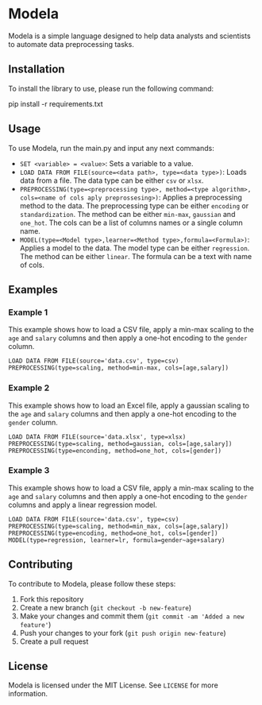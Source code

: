# Modela

Modela is a simple language designed to help data analysts and scientists to automate data preprocessing tasks. 

## Installation

To install the library to use, please run the following command:

pip install -r requirements.txt


## Usage

To use Modela, run the main.py and input any next commands:

- `SET <variable> = <value>`: Sets a variable to a value.
- `LOAD DATA FROM FILE(source=<data path>, type=<data type>)`: Loads data from a file. The data type can be either `csv` or `xlsx`.
- `PREPROCESSING(type=<preprocessing type>, method=<type algorithm>, cols=<name of cols aply preprossesing>)`: Applies a preprocessing method to the data. The preprocessing type can be either `encoding` or `standardization`. The method can be either `min-max`, `gaussian` and `one_hot`. The cols can be a list of columns names or a single column name.
- `MODEL(type=<Model type>,learner=<Method type>,formula=<Formula>)`: Applies a model to the data. The model type can be either `regression`. The method can be either `linear`. The formula can be a text with name of cols. 

## Examples

### Example 1

This example shows how to load a CSV file, apply a min-max scaling to the `age` and `salary` columns and then apply a one-hot encoding to the `gender` column.

```
LOAD DATA FROM FILE(source='data.csv', type=csv)
PREPROCESSING(type=scaling, method=min-max, cols=[age,salary])
```

### Example 2

This example shows how to load an Excel file, apply a gaussian scaling to the `age` and `salary` columns and then apply a one-hot encoding to the `gender` column.

```
LOAD DATA FROM FILE(source='data.xlsx', type=xlsx)
PREPROCESSING(type=scaling, method=gaussian, cols=[age,salary])
PREPROCESSING(type=enconding, method=one_hot, cols=[gender])
```


### Example 3

This example shows how to load a CSV file, apply a min-max scaling to the `age` and `salary` columns and then apply a one-hot encoding to the `gender` columns and apply a linear regression model.

```
LOAD DATA FROM FILE(source='data.csv', type=csv)
PREPROCESSING(type=scaling, method=min_max, cols=[age,salary])
PREPROCESSING(type=encoding, method=one_hot, cols=[gender])
MODEL(type=regression, learner=lr, formula=gender~age+salary)
```

## Contributing

To contribute to Modela, please follow these steps:

1. Fork this repository
2. Create a new branch (`git checkout -b new-feature`)
3. Make your changes and commit them (`git commit -am 'Added a new feature'`)
4. Push your changes to your fork (`git push origin new-feature`)
5. Create a pull request

## License

Modela is licensed under the MIT License. See `LICENSE` for more information.